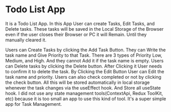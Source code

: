 # Todo List App
It is a Todo List App. In this App User can create Tasks, Edit Tasks, and Delete tasks. These tasks will be saved in the Local Storage of the Browser even if the user closes their Browser or PC it will Remain. Until they manually cleared it.

Users can Create Tasks by clicking the Add Task Button. They can Write the task name and Give Priority to that Task. There are 3 types of Priority Low, Medium, and High. And they cannot Add it if the task name is empty.
Users can Delete tasks by clicking the Delete button. After Clicking it User needs to confirm it to delete the task.
By Clicking the Edit Button User can Edit the task name and priority.
Users can also check completed or not by clicking the check button.
All this will be stored automatically in local storage whenever the task changes via the useEffect hook. And Store all useState hook.
I did not use any state management tools(ContextApi, Redux ToolKit, etc) because it is too small an app to use this kind of tool.
It's a super simple app for Task Management.
